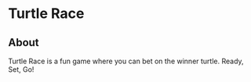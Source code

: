 # Turtle Race

## About
Turtle Race is a fun game where you can bet on the winner turtle. 
Ready, Set, Go!

